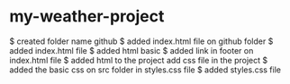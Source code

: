 # my-weather-project
$ created folder name github
$ added index.html file on github folder
$ added index.html file
$ added html basic 
$ added link in footer on index.html file
$ added html to the project
add css file in the project
$ added the basic css on src folder in styles.css file
$ added styles.css file
